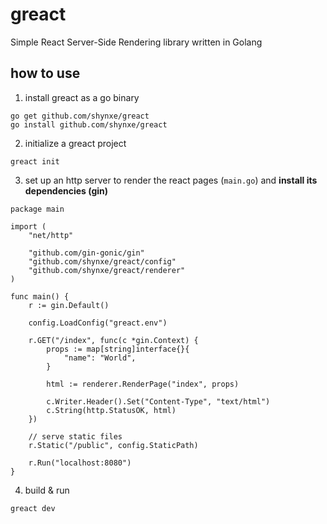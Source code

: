 # greact
Simple React Server-Side Rendering library written in Golang

## how to use
1. install greact as a go binary

```
go get github.com/shynxe/greact
go install github.com/shynxe/greact
```

2. initialize a greact project

```greact init```

3. set up an http server to render the react pages (```main.go```) and **install its dependencies (gin)**

```
package main

import (
	"net/http"

	"github.com/gin-gonic/gin"
	"github.com/shynxe/greact/config"
	"github.com/shynxe/greact/renderer"
)

func main() {
	r := gin.Default()

	config.LoadConfig("greact.env")

	r.GET("/index", func(c *gin.Context) {
		props := map[string]interface{}{
			"name": "World",
		}

		html := renderer.RenderPage("index", props)

		c.Writer.Header().Set("Content-Type", "text/html")
		c.String(http.StatusOK, html)
	})

	// serve static files
	r.Static("/public", config.StaticPath)

	r.Run("localhost:8080")
}
```
4. build & run

```greact dev```

